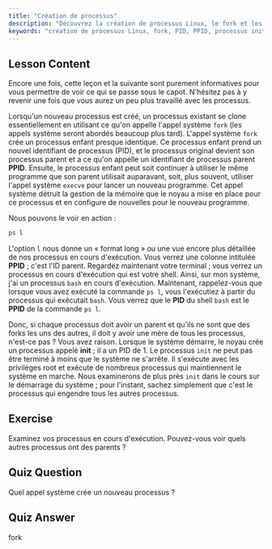 ```yaml
---
title: "Création de processus"
description: "Découvrez la création de processus Linux, le fork et les processus parent/enfant. Comprenez le PID, le PPID et le processus init. Obtenez un guide pour débutants sur la gestion des processus Linux."
keywords: "création de processus Linux, fork, PID, PPID, processus init, processus Linux, débutant, tutoriel, guide"
---
```


## Lesson Content

Encore une fois, cette leçon et la suivante sont purement informatives pour vous permettre de voir ce qui se passe sous le capot. N'hésitez pas à y revenir une fois que vous aurez un peu plus travaillé avec les processus.

Lorsqu'un nouveau processus est créé, un processus existant se clone essentiellement en utilisant ce qu'on appelle l'appel système `fork` (les appels système seront abordés beaucoup plus tard). L'appel système `fork` crée un processus enfant presque identique. Ce processus enfant prend un nouvel identifiant de processus (PID), et le processus original devient son processus parent et a ce qu'on appelle un identifiant de processus parent **PPID**. Ensuite, le processus enfant peut soit continuer à utiliser le même programme que son parent utilisait auparavant, soit, plus souvent, utiliser l'appel système `execve` pour lancer un nouveau programme. Cet appel système détruit la gestion de la mémoire que le noyau a mise en place pour ce processus et en configure de nouvelles pour le nouveau programme.

Nous pouvons le voir en action :

```bash
ps l
```

L'option `l` nous donne un « format long » ou une vue encore plus détaillée de nos processus en cours d'exécution. Vous verrez une colonne intitulée **PPID** ; c'est l'ID parent. Regardez maintenant votre terminal ; vous verrez un processus en cours d'exécution qui est votre shell. Ainsi, sur mon système, j'ai un processus `bash` en cours d'exécution. Maintenant, rappelez-vous que lorsque vous avez exécuté la commande `ps l`, vous l'exécutiez à partir du processus qui exécutait `bash`. Vous verrez que le **PID** du shell `bash` est le **PPID** de la commande `ps l`.

Donc, si chaque processus doit avoir un parent et qu'ils ne sont que des forks les uns des autres, il doit y avoir une mère de tous les processus, n'est-ce pas ? Vous avez raison. Lorsque le système démarre, le noyau crée un processus appelé **init** ; il a un PID de 1. Le processus `init` ne peut pas être terminé à moins que le système ne s'arrête. Il s'exécute avec les privilèges root et exécute de nombreux processus qui maintiennent le système en marche. Nous examinerons de plus près `init` dans le cours sur le démarrage du système ; pour l'instant, sachez simplement que c'est le processus qui engendre tous les autres processus.

## Exercise

Examinez vos processus en cours d'exécution. Pouvez-vous voir quels autres processus ont des parents ?

## Quiz Question

Quel appel système crée un nouveau processus ?

## Quiz Answer

fork

